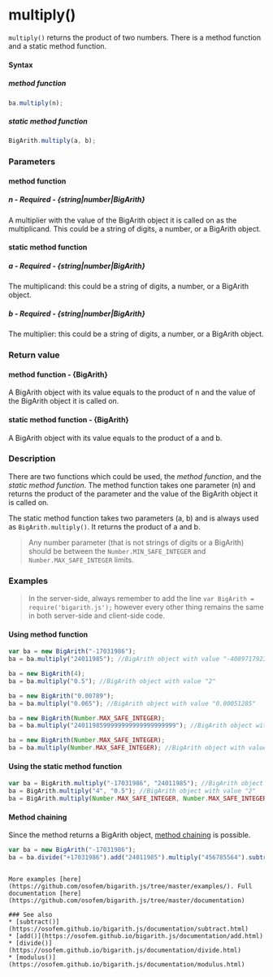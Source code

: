 # multiply()
<code>multiply()</code> returns the product of two numbers. There is a method function and a static method function.

#### Syntax
##### method function
```javascript
ba.multiply(n);
```

##### static method function
```javascript
BigArith.multiply(a, b);
```
 
### Parameters
#### method function
##### n - Required - {string|number|BigArith}
A multiplier with the value of the BigArith object it is called on as the multiplicand. This could be a string of digits, a number, or a BigArith object.

#### static method function
##### a - Required - {string|number|BigArith}
The multiplicand: this could be a string of digits, a number, or a BigArith object.

##### b - Required - {string|number|BigArith}
The multiplier: this could be a string of digits, a number, or a BigArith object.

### Return value
#### method function - {BigArith}
A BigArith object with its value equals to the product of n and the value of the BigArith object it is called on.

#### static method function - {BigArith}
A BigArith object with its value equals to the product of a and b.

### Description
There are two functions which could be used, the *method function*, and the *static method function*. The method function takes one parameter (n) and returns the product of the parameter and the value of the BigArith object it is called on.

The static method function takes two parameters (a, b) and is always used as <code>BigArith.multiply()</code>. It returns the product of a and b. 

> Any number parameter (that is not strings of digits or a BigArith) should be between the <code>Number.MIN_SAFE_INTEGER</code> and <code>Number.MAX_SAFE_INTEGER</code> limits.


### Examples
> In the server-side, always remember to add the line `var BigArith = require('bigarith.js');` however every other thing remains the same in both server-side and client-side code.

#### Using method function

```javascript
var ba = new BigArith("-17031986");
ba = ba.multiply("24011985"); //BigArith object with value "-408971792352210"

ba = new BigArith(4);
ba = ba.multiply("0.5"); //BigArith object with value "2"

ba = new BigArith("0.00789");
ba = ba.multiply("0.065"); //BigArith object with value "0.00051285"

ba = new BigArith(Number.MAX_SAFE_INTEGER);
ba = ba.multiply("2401198599999999999999999999"); //BigArith object with value "21628074240405110951812599990992800745259009"

ba = new BigArith(Number.MAX_SAFE_INTEGER);
ba = ba.multiply(Number.MAX_SAFE_INTEGER); //BigArith object with value "81129638414606663681390495662081" 
```

#### Using the static method function

```javascript
var ba = BigArith.multiply("-17031986", "24011985"); //BigArith object with value "-408971792352210"
ba = BigArith.multiply("4", "0.5"); //BigArith object with value "2"
ba = BigArith.multiply(Number.MAX_SAFE_INTEGER, Number.MAX_SAFE_INTEGER); //BigArith object with value "81129638414606663681390495662081"
```

#### Method chaining
Since the method returns a BigArith object, [method chaining](method_chaining.html) is possible.
```javascript
var ba = new BigArith("-17031986");
ba = ba.divide("+17031986").add("24011985").multiply("456785564").subtract("2"); //BigArith object with value "10968327654198974"
```
```

More examples [here](https://github.com/osofem/bigarith.js/tree/master/examples/). Full documentation [here](https://github.com/osofem/bigarith.js/tree/master/documentation)

### See also
* [subtract()](https://osofem.github.io/bigarith.js/documentation/subtract.html)
* [add()](https://osofem.github.io/bigarith.js/documentation/add.html)
* [divide()](https://osofem.github.io/bigarith.js/documentation/divide.html)
* [modulus()](https://osofem.github.io/bigarith.js/documentation/modulus.html)